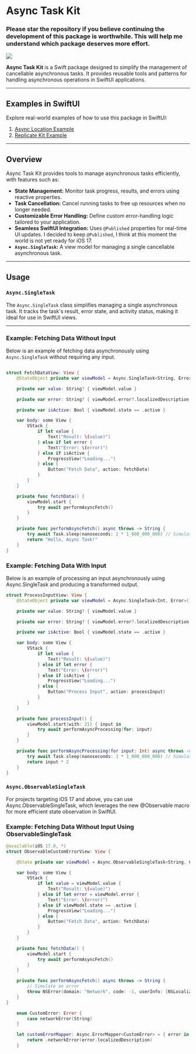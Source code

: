 # Async Task Kit

### Please star the repository if you believe continuing the development of this package is worthwhile. This will help me understand which package deserves more effort.

[![](https://img.shields.io/endpoint?url=https%3A%2F%2Fswiftpackageindex.com%2Fapi%2Fpackages%2Figor11191708%2Fasync-task%2Fbadge%3Ftype%3Dplatforms)](https://swiftpackageindex.com/igor11191708/async-task)

**Async Task Kit** is a Swift package designed to simplify the management of cancellable asynchronous tasks. It provides reusable tools and patterns for handling asynchronous operations in SwiftUI applications.

---

## Examples in SwiftUI

Explore real-world examples of how to use this package in SwiftUI:

1. [Async Location Example](https://github.com/igor11191708/async-location-swift-example)
2. [Replicate Kit Example](https://github.com/igor11191708/replicate-kit-example)

---

## Overview

Async Task Kit provides tools to manage asynchronous tasks efficiently, with features such as:
- **State Management:** Monitor task progress, results, and errors using reactive properties.
- **Task Cancellation:** Cancel running tasks to free up resources when no longer needed.
- **Customizable Error Handling:** Define custom error-handling logic tailored to your application.
- **Seamless SwiftUI Integration:** Uses `@Published` properties for real-time UI updates. I decided to keep `@Published`, I think at this moment the world is not yet ready for iOS 17. 
- **`Async.SingleTask`:** A view model for managing a single cancellable asynchronous task.
---

## Usage

### `Async.SingleTask`

The `Async.SingleTask` class simplifies managing a single asynchronous task. It tracks the task's result, error state, and activity status, making it ideal for use in SwiftUI views.

---

### Example: Fetching Data Without Input

Below is an example of fetching data asynchronously using `Async.SingleTask` without requiring any input.

```swift

struct FetchDataView: View {
    @StateObject private var viewModel = Async.SingleTask<String, Error>()

    private var value: String? { viewModel.value }

    private var error: String? { viewModel.error?.localizedDescription }

    private var isActive: Bool { viewModel.state == .active }

    var body: some View {
        VStack {
            if let value {
                Text("Result: \(value)")
            } else if let error {
                Text("Error: \(error)")
            } else if isActive {
                ProgressView("Loading...")
            } else {
                Button("Fetch Data", action: fetchData)
            }
        }
    }

    private func fetchData() {
        viewModel.start {
            try await performAsyncFetch()
        }
    }

    private func performAsyncFetch() async throws -> String {
        try await Task.sleep(nanoseconds: 2 * 1_000_000_000) // Simulate a 2-second delay
        return "Hello, Async Task!"
    }
}
```

### Example: Fetching Data With Input
Below is an example of processing an input asynchronously using Async.SingleTask and producing a transformed output.

```swift
struct ProcessInputView: View {
    @StateObject private var viewModel = Async.SingleTask<Int, Error>()

    private var value: String? { viewModel.value }

    private var error: String? { viewModel.error?.localizedDescription }

    private var isActive: Bool { viewModel.state == .active }

    var body: some View {
        VStack {
            if let value {
                Text("Result: \(value)")
            } else if let error {
                Text("Error: \(error)")
            } else if isActive {
                ProgressView("Loading...")
            } else {
                Button("Process Input", action: processInput)
            }
        }
    }

    private func processInput() {
        viewModel.start(with: 21) { input in
            try await performAsyncProcessing(for: input)
        }
    }

    private func performAsyncProcessing(for input: Int) async throws -> Int {
        try await Task.sleep(nanoseconds: 1 * 1_000_000_000) // Simulate a 1-second delay
        return input * 2
    }
}
```

### `Async.ObservableSingleTask`
For projects targeting iOS 17 and above, you can use Async.ObservableSingleTask, which leverages the new @Observable macro for more efficient state observation in SwiftUI.

### Example: Fetching Data Without Input Using ObservableSingleTask

```swift
@available(iOS 17.0, *)
struct ObservableCustomErrorView: View {

    @State private var viewModel = Async.ObservableSingleTask<String, CustomError>(errorMapper: customErrorMapper)

    var body: some View {
        VStack {
            if let value = viewModel.value {
                Text("Result: \(value)")
            } else if let error = viewModel.error {
                Text("Error: \(error)")
            } else if viewModel.state == .active {
                ProgressView("Loading...")
            } else {
                Button("Fetch Data", action: fetchData)
            }
        }
    }

    private func fetchData() {
        viewModel.start {
            try await performAsyncFetch()
        }
    }

    private func performAsyncFetch() async throws -> String {
        // Simulate an error
        throw NSError(domain: "Network", code: -1, userInfo: [NSLocalizedDescriptionKey: "Unable to reach server"])
    } 
}

    enum CustomError: Error {
        case networkError(String)
    }

    let customErrorMapper: Async.ErrorMapper<CustomError> = { error in
        return .networkError(error.localizedDescription)
    }
```
